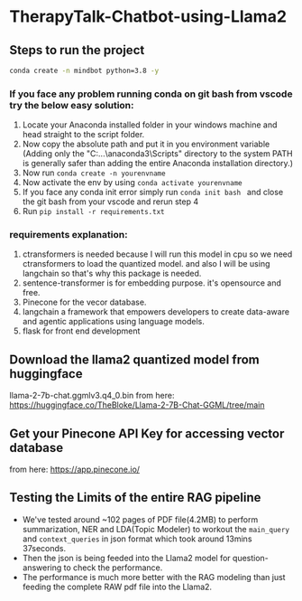 # TherapyTalk-Chatbot-using-Llama2

## Steps to run the project

```bash
conda create -n mindbot python=3.8 -y
```
### If you face any problem running conda on git bash from vscode try the below easy solution:
1. Locate your Anaconda installed folder in your windows machine and head straight to the script folder.
2. Now copy the absolute path and put it in you environment variable (Adding only the "C:\...\anaconda3\Scripts" directory to the system PATH is generally safer than adding the entire Anaconda installation directory.)
3. Now run ```conda create -n yourenvname ```
4. Now activate the env by using ```conda activate yourenvname```
5. If you face any conda init error simply run ```conda init bash ``` and close the git bash from your vscode and rerun step 4
6. Run ```pip install -r requirements.txt ```

### requirements explanation:
1. ctransformers is needed because I will run this model in cpu so we need ctransformers to load the quantized model. and also I will be using langchain so that's why this package is needed.
2. sentence-transformer is for embedding purpose. it's opensource and free.
3. Pinecone for the vecor database.  
4. langchain  a framework that empowers developers to create data-aware and agentic applications using language models.
5. flask for front end development

## Download the llama2 quantized model from huggingface
llama-2-7b-chat.ggmlv3.q4_0.bin from here: https://huggingface.co/TheBloke/Llama-2-7B-Chat-GGML/tree/main 

## Get your Pinecone API Key for accessing vector database
from here: https://app.pinecone.io/

## Testing the Limits of the entire RAG pipeline
- We've tested around ~102 pages of PDF file(4.2MB) to perform summarization, NER and LDA(Topic Modeler) to workout the `main_query` and `context_queries` in json format which took around 13mins 37seconds.
- Then the json is being feeded into the Llama2 model for question-answering to check the performance.
- The performance is much more better with the RAG modeling than just feeding the complete RAW pdf file into the Llama2.

